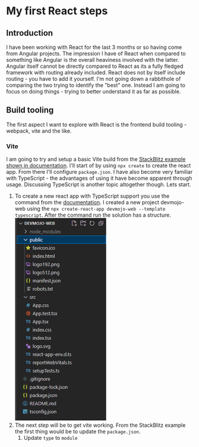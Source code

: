 # My first React steps

## Introduction

I have been working with React for the last 3 months or so having come from Angular projects. The impression I have of React when compared to something like Angular is the overall heaviness involved with the latter. Angular itself cannot be directly compared to React as its a fully fledged framework with routing already included. React does not by itself include routing - you have to add it yourself. I'm not going down a rabbithole of comparing the two trying to identify the "best" one. Instead I am going to focus on doing things - trying to better understand it as far as possible.

## Build tooling

The first aspect I want to explore with React is the frontend build tooling - webpack, vite and the like. 

### Vite

I am going to try and setup a basic Vite build from the [StackBlitz example shown in documentation](https://stackblitz.com/edit/vitejs-vite-za2k8t?file=package.json&terminal=dev). I'll start of by using `npx create` to create the react app. From there I'll configure `package.json`. I have also become very familiar with TypeScript - the advantages of using it have become apparent through usage. Discussing TypeScript is another topic altogether though. Lets start.

1. To create a new react app with TypeScript support you use the command from the [documentation](`https://create-react-app.dev/docs/adding-typescript/`). I created a new project devmojo-web using the `npx create-react-app devmojo-web --template typescript`. After the command run the solution has a structure. 
![npx create-app](img/npx-create-app-result.png)
2. The next step will be to get vite working. From the StackBlitz example the first thing would be to update the `package.json`.
    1. Update `type` to `module`